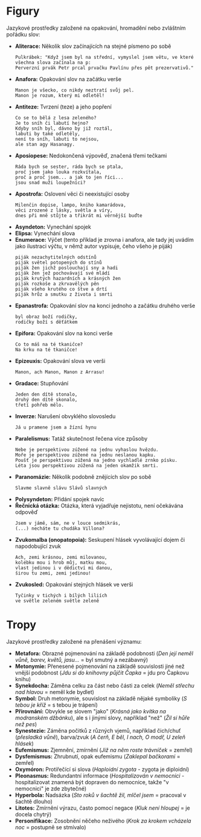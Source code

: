 # Figury
Jazykové prostředky založené na opakování, hromadění nebo zvláštním pořádku slov:
- **Aliterace:** Několik slov začínajících na stejné písmeno po sobě
  ```
  Pulkrábek: "Když jsem byl na střední, vymyslel jsem větu, ve které všechna slova začínala na p:
  Perverzní prvák Petr prcal prvačku Pavlínu přes pět prezervativů."
  ```
- **Anafora:** Opakování slov na začátku verše
  ```
  Manon je všecko, co nikdy neztratí svůj pel.
  Manon je rozum, který mi odletěl!
  ```
- **Antiteze:** Tvrzení (teze) a jeho popření
  ```
  Co se to bělá z lesa zeleného?
  Je to sníh či labutí hejno?
  Kdyby sníh byl, dávno by již roztál,
  labuti by také odletěly,
  není to sníh, labuti to nejsou,
  ale stan agy Hasanagy.
  ```
- **Aposiopese:** Nedokončená výpověď, značená třemi tečkami
  ```
  Ráda bych se sester, ráda bych se ptala,
  proč jsem jako louka rozkvítala,
  proč a proč jsem... a jak to jen říci...
  jsou snad muži loupežníci?
  ```
- **Apostrofa:** Oslovení věci či neexistující osoby
  ```
  Milenčin dopise, lampo, kniho kamarádova,
  věci zrozené z lásky, světla a víry,
  dnes při mně stůjte a třikrát mi věrnější buďte
  ```
- **Asyndeton:** Vynechání spojek
- **Elipsa:** Vynechání slova
- **Enumerace:** Výčet (tento příklad je zrovna i anafora, ale tady jej uvádím jako ilustraci výčtu, v němž autor vypisuje, čeho všeho je piják)
  ```
  piják nezachytitelných odstínů
  piják světel potopených do stínů
  piják žen jichž poslouchají sny a hadi
  piják žen jež pochovávají své mládí
  piják krutých hazardních a krásných žen
  piják rozkoše a zkrvavělých pěn
  piják všeho krutého co štve a drtí
  piják hrůz a smutku z života i smrti
  ```
- **Epanastrofa:** Opakování slov na konci jednoho a začátku druhého verše
  ```
  byl obraz boží rodičky,
  rodičky boží s děťátkem
  ```
- **Epifora:** Opakování slov na konci verše
  ```
  Co to máš na té tkaničce?
  Na krku na té tkaničce!
  ```
- **Epizeuxis:** Opakování slova ve verši
  ```
  Manon, ach Manon, Manon z Arrasu!
  ```
- **Gradace:** Stupňování
  ```
  Jeden den dítě stonalo,
  druhý den dítě skonalo,
  třetí pohřeb mělo.
  ```
- **Inverze:** Narušení obvyklého slovosledu
  ```
  Já u pramene jsem a žízní hynu
  ```
- **Paralelismus:** Tatáž skutečnost řečena více způsoby
  ```
  Nebe je perspektivou zúžené na jednu vyhaslou hvězdu.
  Moře je perspektivou zúžené na jednu neslanou kapku.
  Poušť je perspektivou zúžená na jedno vychladlé zrnko písku.
  Léta jsou perspektivou zúžená na jeden okamžik smrti.
  ```
- **Paranomázie:** Několik podobně znějících slov po sobě
  ```
  Slavme slavně slávu Slávů slavných
  ```
- **Polysyndeton:** Přidání spojek navíc
- **Řečnická otázka:** Otázka, která vyjadřuje nejistotu, není očekávána odpověď
  ```
  Jsem v jámě, sám, ne v louce sedmikrás,
  (...) necháte tu chudáka Villona?
  ```
- **Zvukomalba (onopatopoia):** Seskupení hlásek vyvolávající dojem či napodobující zvuk
  ```
  Ach, zemi krásnou, zemi milovanou,
  kolébku mou i hrob můj, matku mou,
  vlast jedinou i v dědictví mi danou,
  širou tu zemi, zemi jedinou!
  ```
- **Zvukosled:** Opakování stejných hlásek ve verši
  ```
  Tyčinky v tichých i bílých liliích
  ve světle zeleném světle zeleně 
  ```

# Tropy
Jazykové prostředky založené na přenášení významu:
- **Metafora:** Obrazné pojmenování na základě podobnosti (*Den její neměl vůně, barev, květů, jasu...* = byl smutný a nezábavný)
- **Metonymie:** Přenesené pojmenování na základě souvislosti jiné než vnější podobnost (*Jdu si do knihovny půjčit Čapka* = jdu pro Čapkovu knihu)
- **Synekdocha:** Záměna celku za část nebo části za celek (*Neměl střechu nad hlavou* = neměl kde bydlet)
- **Symbol:** Druh metonymie, souvislost na základě nějaké symboliky (*S tebou je kříž* = s tebou je trápení)
- **Přirovnání:** Obvykle se slovem "jako" (*Krásná jako kvítka na modranském džbánku*), ale s i jinými slovy, například "než" (*Žil si hůře než pes*)
- **Synestezie:** Záměna počitků z různých vjemů, například čich/chuť (*přesladká vůně*), barva/zvuk (*A čerň, E běl, I nach, O modř, U zeleň hlásek*)
- **Eufemismus:** Zjemnění, zmírnění (*Již na něm roste trávníček* = zemřel)
- **Dysfemismus:** Zhrubnutí, opak eufemismu (*Zaklepal bačkorami* = zemřel)
- **Oxymóron:** Protiřečící si slova (*Haploidní zygota* - zygota je diploidní)
- **Pleonasmus:** Redundantní informace (*Hospitalizován v nemocnici* - hospitalizovat znamená být dopraven do nemocnice, takže "v nemocnici" je zde zbytečné)
- **Hyperbola:** Nadsázka (*Sto roků v šachtě žil, mlčel jsem* = pracoval v šachtě dlouho)
- **Litotes:** Zmírnění výrazu, často pomocí negace (*Kluk není hloupej* = je docela chytrý)
- **Personifikace:** Zosobnění něčeho neživého (*Krok za krokem vcházela noc* = postupně se stmívalo)
